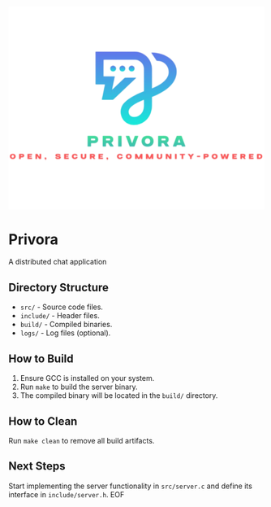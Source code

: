 ![Logo](assets/logo.png)

# Privora
A distributed chat application

## Directory Structure
- `src/` - Source code files.
- `include/` - Header files.
- `build/` - Compiled binaries.
- `logs/` - Log files (optional).

## How to Build
1. Ensure GCC is installed on your system.
2. Run `make` to build the server binary.
3. The compiled binary will be located in the `build/` directory.

## How to Clean
Run `make clean` to remove all build artifacts.

## Next Steps
Start implementing the server functionality in `src/server.c` and define its interface in `include/server.h`.
EOF


